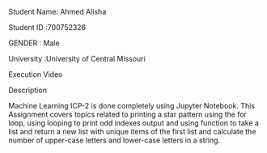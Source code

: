 Student Name: Ahmed Alisha

Student ID :700752326

GENDER : Male

University :University of Central Missouri

Execution Video



Description

Machine Learning ICP-2 is done completely using Jupyter Notebook. This Assignment covers topics related to printing a star pattern using the for loop, using looping to print odd indexes output and using function to take a list and return a new list with unique items of the first list and calculate the number of upper-case letters and lower-case letters in a string.
